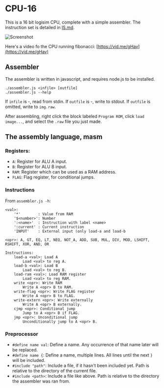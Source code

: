 # CPU-16

This is a 16 bit logisim CPU, complete with a simple assembler.
The instruction set is detailed in [IS.md](https://github.com/mortie/CPU-16/blob/master/IS.md).

![Screenshot](https://raw.githubusercontent.com/mortie/CPU-16/master/images/cpu.png)

Here's a video fo the CPU running fibonacci:
[https://vid.me/gHav](https://vid.me/gHav)

## Assembler

The assembler is written in javascript, and requires node.js to be installed.

	./assembler.js <infile> [outfile]
	./assembler.js --help

If `infile` is -, read from stdin. If `outfile` is -, write to stdout.
If `outfile` is omitted, write to `img.raw`.

After assembling, right click the block labeled `Program ROM`, click `load
image...`, and select the `.raw` file you just made.

## The assembly language, masm

### Registers:

* `A`: Register for ALU A input.
* `B`: Register for ALU B input.
* `RAM`: Register which can be used as a RAM address.
* `FLAG`: Flag register, for conditional jumps.

### Instructions

From `assembler.js -h`:

	<val>:
		'*'        : Value from RAM
		'$<number>': Number
		':<name>'  : Instruction with label <name>
		':current' : Current instruction
		'INPUT'    : External input (only load-a and load-b

	<opr>: A, GT, EQ, LT, NEQ, NOT_A, ADD, SUB, MUL, DIV, MOD, LSHIFT, RSHIFT, XOR, AND, OR

	Instructions:
		load-a <val>: Load A
			Load <val> to reg A.
		load-b <val>: Load B
			Load <val> to reg B.
		load-ram <val>: Load RAM register
			Load <val> to reg RAM.
		write <opr>: Write RAM
			Write A <opr> B to RAM.
		write-flag <opr>: Write FLAG register
			Write A <opr> B to FLAG.
		write-extern <opr>: Write externally
			Write A <opr> B externally.
		cjmp <opr>: Conditional jump
			Jump to A <opr> B if FLAG.
		jmp <opr>: Unconditional jump
			Unconditionally jump to A <opr> B.

### Preprocessor

* `#define name val`: Define a name. Any occurrence of that name later will be
  replaced.
* `#define name {`: Define a name, multiple lines. All lines until the next `}`
  will be included.
* `#include "path"`: Include a file, if it hasn't been included yet. Path is
  relative to the directory of the current file.
* `#include <path>`: Include a file like above. Path is relative to the
  directory the assembler was ran from.
